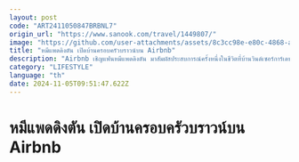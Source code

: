 ```yaml
---
layout: post
code: "ART2411050847BRBNL7"
origin_url: "https://www.sanook.com/travel/1449807/"
image: "https://github.com/user-attachments/assets/8c3cc98e-e80c-4868-a40f-76d0ed547179"
title: "หมีแพดดิงตัน เปิดบ้านครอบครัวบราวน์บน Airbnb"
description: "Airbnb เชิญแฟนหมีแพดดิงตัน มาสัมผัสประสบการณ์ครั้งหนึ่งในชีวิตที่บ้านวินด์เซอร์การ์เดนส์ "
category: "LIFESTYLE"
language: "th"
date: 2024-11-05T09:51:47.622Z
---
```


# หมีแพดดิงตัน เปิดบ้านครอบครัวบราวน์บน Airbnb